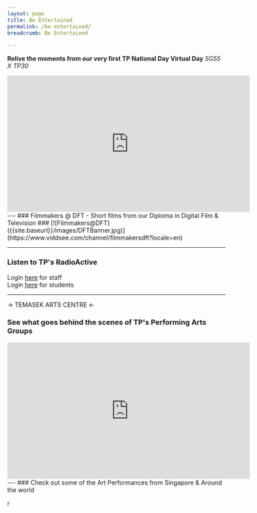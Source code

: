 ```yaml
---
layout: page
title: Be Entertained
permalink: /be-entertained/
breadcrumb: Be Entertained

---
```

<b>Relive the moments from our very first TP National Day Virtual Day</b>
<i>SG55 X TP30</i>
<iframe width="560" height="315" src="https://www.youtube.com/embed/z9bb-mYuC6I" frameborder="0" allow="accelerometer; autoplay; encrypted-media; gyroscope; picture-in-picture" allowfullscreen></iframe>
---
### Filmmakers @ DFT - Short films from our Diploma in Digital Film & Television ###
[![Filmmakers@DFT]({{site.baseurl}}/images/DFTBanner.jpg)](https://www.viddsee.com/channel/filmmakersdft?locale=en)

---
### Listen to TP's RadioActive
Login [here](https://staff.tp.edu.sg/Documents/radio/index.aspx) for staff\
Login [here]() for students

---
-> TEMASEK ARTS CENTRE <-
### See what goes behind the scenes of TP's Performing Arts Groups
<iframe width="560" height="315" src="https://www.youtube.com/embed/p27P9kSYUDg" frameborder="0" allow="accelerometer; autoplay; encrypted-media; gyroscope; picture-in-picture" allowfullscreen></iframe>
---
### Check out some of the Art Performances from Singapore & Around the world

r
